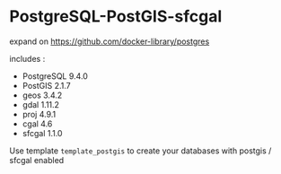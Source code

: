 # PostgreSQL-PostGIS-sfcgal

expand on https://github.com/docker-library/postgres

includes :

* PostgreSQL 9.4.0
* PostGIS 2.1.7
* geos 3.4.2
* gdal 1.11.2
* proj 4.9.1
* cgal 4.6
* sfcgal 1.1.0

Use template `template_postgis` to create your databases with postgis / sfcgal enabled